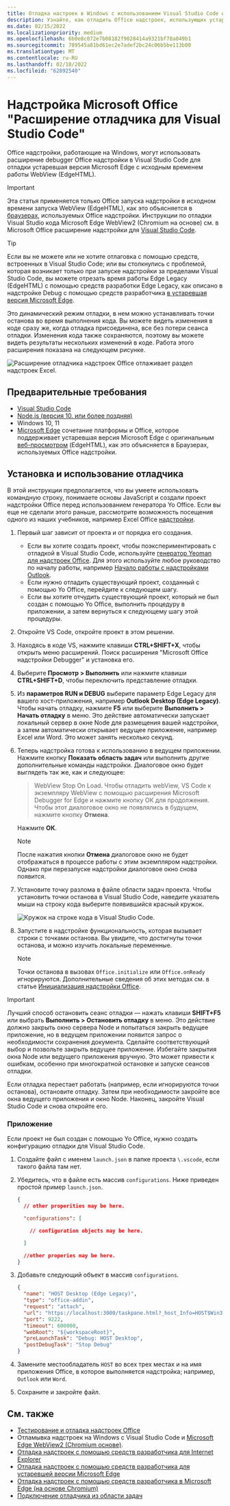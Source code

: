 ```yaml
---
title: Отладка настроек в Windows с использованием Visual Studio Code и WebView в устаревшей версии Microsoft Edge (EdgeHTML)
description: Узнайте, как отладить Office надстроек, использующих устаревшая версия Microsoft Edge WebView (EdgeHTML) с помощью расширения Office надстройки Debugger в VS Code.
ms.date: 02/15/2022
ms.localizationpriority: medium
ms.openlocfilehash: 6b0e8c072e7b08182f9028414a9321bf78a049b1
ms.sourcegitcommit: 789545a81bd61ec2e7adef2bc24c06b5be113b00
ms.translationtype: MT
ms.contentlocale: ru-RU
ms.lasthandoff: 02/18/2022
ms.locfileid: "62892540"
---
```

# <a name="microsoft-office-add-in-debugger-extension-for-visual-studio-code"></a>Надстройка Microsoft Office "Расширение отладчика для Visual Studio Code"

Office надстройки, работающие на Windows, могут использовать расширение debugger Office надстройки в Visual Studio Code для отладки устаревшая версия Microsoft Edge с исходным временем работы WebView (EdgeHTML). 

> [!IMPORTANT]
> Эта статья применяется только Office запуска надстройки в исходном времени запуска WebView (EdgeHTML), как это объясняется в [браузерах](../concepts/browsers-used-by-office-web-add-ins.md), используемых Office надстройки. Инструкции по отладки Visual Studio кода Microsoft Edge WebView2 (Chromium на основе) см. в Microsoft Office расширение надстройки для [Visual Studio Code](debug-desktop-using-edge-chromium.md).

> [!TIP]
> Если вы не можете или не хотите отлаговка с помощью средств, встроенных в Visual Studio Code; или вы столкнулись с проблемой, которая возникает только при запуске надстройки за пределами Visual Studio Code, вы можете отрезать время работы Edge Legacy (EdgeHTML) с помощью средств разработки Edge Legacy, как описано в надстройке Debug с помощью средств разработчика [в устаревшая версия Microsoft Edge](debug-add-ins-using-devtools-edge-legacy.md).

Это динамический режим отладки, в нем можно устанавливать точки останова во время выполнения кода. Вы можете видеть изменения в коде сразу же, когда отладка присоединена, все без потери сеанса отладки. Изменения кода также сохраняются, поэтому вы можете видеть результаты нескольких изменений в коде. Работа этого расширения показана на следующем рисунке.

![Расширение отладчика надстроек Office отлаживает раздел надстроек Excel.](../images/vs-debugger-extension-for-office-addins.jpg)

## <a name="prerequisites"></a>Предварительные требования

- [Visual Studio Code](https://code.visualstudio.com/)
- [Node.js (версия 10. или более поздняя)](https://nodejs.org/)
- Windows 10, 11
- [Microsoft Edge](https://www.microsoft.com/edge) сочетание платформы и Office, которое поддерживает устаревшая версия Microsoft Edge с оригинальным [веб-просмотром](../concepts/browsers-used-by-office-web-add-ins.md) (EdgeHTML), как это объясняется в Браузерах, используемых Office надстройки.

## <a name="install-and-use-the-debugger"></a>Установка и использование отладчика

В этой инструкции предполагается, что вы умеете использовать командную строку, понимаете основы JavaScript и создали проект надстройки Office перед использованием генератора Yo Office. Если вы еще не сделали этого раньше, рассмотрите возможность посещения одного из наших учебников, например Excel Office [надстройки](../tutorials/excel-tutorial.md).

1. Первый шаг зависит от проекта и от порядка его создания.

   - Если вы хотите создать проект, чтобы поэкспериментировать с отладкой в Visual Studio Code, используйте [генератор Yeoman для надстроек Office](https://github.com/OfficeDev/generator-office). Для этого используйте любое руководство по началу работы, например [Начало работы с надстройками Outlook](../quickstarts/outlook-quickstart.md). 
   - Если нужно отладить существующий проект, созданный с помощью Yo Office, перейдите к следующем шагу.
   - Если вы хотите отчудить существующий проект, который не был создан с помощью Yo Office, выполнить процедуру в приложении, [](#appendix) а затем вернуться к следующему шагу этой процедуры.


1. Откройте VS Code, откройте проект в этом решении. 

1. Находясь в коде VS, нажмите клавиши **CTRL+SHIFT+X**, чтобы открыть меню расширений. Поиск расширения "Microsoft Office надстройки Debugger" и установка его.

1. Выберите **Просмотр > Выполнить** или нажмите клавиши **CTRL+SHIFT+D**, чтобы переключить представление отладки.

1. Из **параметров RUN и DEBUG** выберите параметр Edge Legacy для вашего хост-приложения, например **Outlook Desktop (Edge Legacy)**. Чтобы начать отладку, нажмите **F5** или выберите **Выполнить > Начать отладку** в меню. Это действие автоматически запускает локальный сервер в окне Node для размещения вашей надстройки, а затем автоматически открывает ведущее приложение, например Excel или Word. Это может занять несколько секунд.

1. Теперь надстройка готова к использованию в ведущем приложении. Нажмите кнопку **Показать область задач** или выполнить другие дополнительные команды надстройки. Диалоговое окно будет выглядеть так же, как и следующее:

   > WebView Stop On Load.
   > Чтобы отладить webView, VS Code к экземпляру WebView с помощью расширения Microsoft Debugger for Edge и нажмите кнопку ОК для продолжения. Чтобы этот диалоговое окно не появлялись в будущем, нажмите кнопку **Отмена**.

   Нажмите **ОК**.

   > [!NOTE]
   > После нажатия кнопки **Отмена** диалоговое окно не будет отображаться в процессе работы с этим экземпляром надстройки. Однако при перезапуске надстройки диалоговое окно снова появится.

1. Установите точку разлома в файле области задач проекта. Чтобы установить точки останова в Visual Studio Code, наведите указатель мыши на строку кода выберите появившийся красный кружок.

    ![Кружок на строке кода в Visual Studio Code.](../images/set-breakpoint.jpg)

1. Запустите в надстройке функциональность, которая вызывает строки с точками останова. Вы увидите, что достигнуты точки останова, и можно изучить локальные переменные.

   > [!NOTE]
   > Точки останова в вызовах `Office.initialize` или `Office.onReady` игнорируются. Дополнительные сведения об этих методах см. в статье [Инициализация надстройки Office](../develop/initialize-add-in.md).

> [!IMPORTANT]
> Лучший способ остановить сеанс отладки — нажать клавиши **SHIFT+F5** или выбрать **Выполнить > Остановить отладку** в меню. Это действие должно закрыть окно сервера Node и попытаться закрыть ведущее приложение, но в ведущем приложении появится запрос о необходимости сохранения документа. Сделайте соответствующий выбор и позвольте закрыть ведущее приложение. Избегайте закрытия окна Node или ведущего приложения вручную. Это может привести к ошибкам, особенно при многократной остановке и запуске сеансов отладки.
>
> Если отладка перестает работать (например, если игнорируются точки останова), остановите отладку. Затем при необходимости закройте все окна ведущего приложения и окно Node. Наконец, закройте Visual Studio Code и снова откройте его.

### <a name="appendix"></a>Приложение

Если проект не был создан с помощью Yo Office, нужно создать конфигурацию отладки для Visual Studio Code. 

1. Создайте файл с именем `launch.json` в папке проекта `\.vscode`, если такого файла там нет. 
1. Убедитесь, что в файле есть массив `configurations`. Ниже приведен простой пример `launch.json`.

    ```json
    {
      // other properities may be here.

      "configurations": [

        // configuration objects may be here.

      ]

      //other properies may be here.
    }
    ```

1. Добавьте следующий объект в массив `configurations`.

    ```json
    {
      "name": "HOST Desktop (Edge Legacy)",
      "type": "office-addin",
      "request": "attach",
      "url": "https://localhost:3000/taskpane.html?_host_Info=HOST$Win32$16.01$en-US$$$$0",
      "port": 9222,
      "timeout": 600000,
      "webRoot": "${workspaceRoot}",
      "preLaunchTask": "Debug: HOST Desktop",
      "postDebugTask": "Stop Debug"
    }
    ```

1. Замените местообладатель `HOST` во всех трех местах и на имя приложения Office, в которое выполняется надстройка; например, `Outlook` или `Word`.
1. Сохраните и закройте файл.

## <a name="see-also"></a>См. также

- [Тестирование и отладка надстроек Office](test-debug-office-add-ins.md)
- Отламывка надстроек на Windows с Visual Studio Code и [Microsoft Edge WebView2 (Chromium основе)](debug-desktop-using-edge-chromium.md).
- [Отладка надстроек с помощью средств разработчика для Internet Explorer](debug-add-ins-using-f12-tools-ie.md)
- [Отладка надстроек с помощью средств разработчика для устаревшей версии Microsoft Edge](debug-add-ins-using-devtools-edge-legacy.md)
- [Отладка надстроек с помощью средств разработчика в Microsoft Edge (на основе Chromium)](debug-add-ins-using-devtools-edge-chromium.md)
- [Подключение отладчика из области задач](attach-debugger-from-task-pane.md)
